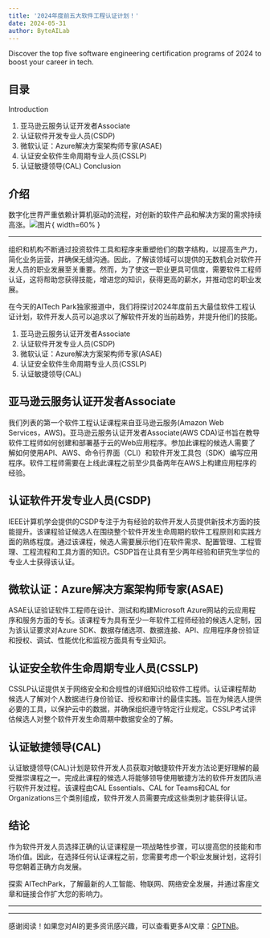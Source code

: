 ```yaml
---
title: '2024年度前五大软件工程认证计划！'
date: 2024-05-31
author: ByteAILab
---
```


Discover the top five software engineering certification programs of 2024 to boost your career in tech.

## 目录
Introduction
1. 亚马逊云服务认证开发者Associate
2. 认证软件开发专业人员(CSDP)
3. 微软认证：Azure解决方案架构师专家(ASAE)
4. 认证安全软件生命周期专业人员(CSSLP)
5. 认证敏捷领导(CAL)
Conclusion

## 介绍
数字化世界严重依赖计算机驱动的流程，对创新的软件产品和解决方案的需求持续高涨。![图片](https://ai-techpark.com/wp-content/uploads/2024/05/The-Top-1-960x540.jpg){ width=60% }

---
组织和机构不断通过投资软件工具和程序来重塑他们的数字结构，以提高生产力，简化业务运营，并确保无缝沟通。因此，了解该领域可以提供的无数机会对软件开发人员的职业发展至关重要。然而，为了使这一职业更具可信度，需要软件工程师认证，这将帮助您获得技能，增进您的知识，获得更高的薪水，并推动您的职业发展。

在今天的AITech Park独家报道中，我们将探讨2024年度前五大最佳软件工程认证计划，软件开发人员可以追求以了解软件开发的当前趋势，并提升他们的技能。

1. 亚马逊云服务认证开发者Associate
2. 认证软件开发专业人员(CSDP)
3. 微软认证：Azure解决方案架构师专家(ASAE)
4. 认证安全软件生命周期专业人员(CSSLP)
5. 认证敏捷领导(CAL)

## 亚马逊云服务认证开发者Associate
我们列表的第一个软件工程认证课程来自亚马逊云服务(Amazon Web Services，AWS)。亚马逊云服务认证开发者Associate(AWS CDA)证书旨在教导软件工程师如何创建和部署基于云的Web应用程序。参加此课程的候选人需要了解如何使用API、AWS、命令行界面（CLI）和软件开发工具包（SDK）编写应用程序。软件工程师需要在上线此课程之前至少具备两年在AWS上构建应用程序的经验。

## 认证软件开发专业人员(CSDP)
IEEE计算机学会提供的CSDP专注于为有经验的软件开发人员提供新技术方面的技能提升。该课程验证候选人在围绕整个软件开发生命周期的软件工程原则和实践方面的熟练程度。通过该课程，候选人需要展示他们在软件需求、配置管理、工程管理、工程流程和工具方面的知识。CSDP旨在让具有至少两年经验和研究生学位的专业人士获得该认证。

## 微软认证：Azure解决方案架构师专家(ASAE)
ASAE认证验证软件工程师在设计、测试和构建Microsoft Azure网站的云应用程序和服务方面的专长。该课程专为具有至少一年软件工程师经验的候选人定制，因为该认证要求对Azure SDK、数据存储选项、数据连接、API、应用程序身份验证和授权、调试、性能优化和监视方面具有专业知识。

## 认证安全软件生命周期专业人员(CSSLP)
CSSLP认证提供关于网络安全和合规性的详细知识给软件工程师。认证课程帮助候选人了解对个人数据进行身份验证、授权和审计的最佳实践。旨在为候选人提供必要的工具，以保护云中的数据，并确保组织遵守特定行业规定。CSSLP考试评估候选人对整个软件开发生命周期中数据安全的了解。

## 认证敏捷领导(CAL)
认证敏捷领导(CAL)计划是软件开发人员获取对敏捷软件开发方法论更好理解的最受推崇课程之一。完成此课程的候选人将能够领导使用敏捷方法的软件开发团队进行软件开发过程。该课程由CAL Essentials、CAL for Teams和CAL for Organizations三个类别组成，软件开发人员需要完成这些类别才能获得认证。

## 结论
作为软件开发人员选择正确的认证课程是一项战略性步骤，可以提高您的技能和市场价值。因此，在选择任何认证课程之前，您需要考虑一个职业发展计划，这将引导您朝着正确方向发展。

探索 AITechPark，了解最新的人工智能、物联网、网络安全发展，并通过客座文章和链接合作扩大您的影响力。

---
---
感谢阅读！如果您对AI的更多资讯感兴趣，可以查看更多AI文章：[GPTNB](https://gptnb.com)。